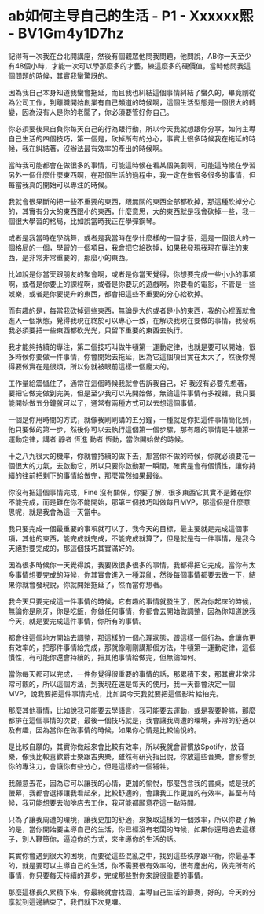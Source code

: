 # ab如何主导自己的生活 - P1 - Xxxxxx熙 - BV1Gm4y1D7hz

記得有一次我在台北開講座，然後有個觀眾他問我問題，他問說，AB你一天至少有48個小時，才能一次可以學那麼多的才藝，練這麼多的硬價值，當時他問我這個問題的時候，其實我蠻驚訝的。

因為我自己本身知道我蠻會拖延，而且我也糾結這個事情糾結了蠻久的，畢竟剛從為公司工作，到離職開始創業有自己頻道的時候啊，這個生活型態是一個很大的轉變，因為沒有人是你的老闆了，你必須要管好你自己。

你必須要後果自負你每天自己的行為跟行動，所以今天我就想跟你分享，如何主導自己生活的四個技巧，第一個是，砍掉所有的分心，事實上很多時候我在拖延的時候，我在糾結著，沒辦法最有效率的產出的時候啊。

當時我可能都會在做很多的事情，可能這時候在看某個美劇啊，可能這時候在學習另外一個什麼什麼東西啊，在那個生活的過程中，我一定在做很多很多的事情，但每當我真的開始可以專注的時候。

我就會很果斷的把一些不重要的東西，跟無關的東西全部都砍掉，那這種砍掉分心的，其實有分大的東西跟小的東西，什麼意思，大的東西就是我會砍掉一些，我一個很大學習的格局，比如說當時我正在學彈鋼琴。

或者是我當時在學跳舞，或者是我當時在學什麼樣的一個才藝，這是一個很大的一個格局的一個，學習的一個項目，我會把它給砍掉，如果我發現我現在專注的東西，是非常非常重要的，那麼小的東西。

比如說是你當天跟朋友的聚會啊，或者是你當天覺得，你想要完成一些小小的事項啊，或者是你要上的課程啊，或者是你要玩的遊戲啊，你要看的電影，不管是一些娛樂，或者是你要提升的東西，都會把這些不重要的分心給砍掉。

而有趣的是，每當我砍掉這些東西，無論是大的或者是小的東西，我的心裡面就會進入一個狀態，覺得我現在終於可以專心一致，在解決我現在要做的事情，我發現我必須要把一些東西都砍光光，只留下重要的東西去執行。

我才能夠持續的專注，第二個技巧叫做牛頓第一運動定律，也就是要可以開始，很多時候你要做一件事情，你會開始去拖延，因為它這個項目實在太大了，然後你覺得要做實在是很煩，所以你就被眼前這樣一個龐大的。

工作量給震懾住了，通常在這個時候我就會告訴我自己，好 我沒有必要先想著，要把它做完做到完美，但是至少我可以先開始做，無論這件事情有多複雜，我只要能開始做五分鐘就可以了，通常有兩種方式可以去想這個事情。

一個是你用時間的方式，就像我剛剛講的五分鐘，一種就是你把這件事情簡化到，他只要做的第一步，然後你可以去執行這個第一個步驟，那有趣的事情是牛頓第一運動定律，講者 靜者 恆進 動者 恆動，當你開始做的時候。

十之八九很大的機率，你就會持續的做下去，那當你不做的時候，你就必須要花一個很大的力氣，去啟動它，所以只要你啟動那一瞬間，確實是會有個慣性，讓你持續的往前把剩下的事情給做完，那麼當然如果最後。

你沒有把這個事情完成，Fine 沒有關係，你要了解，很多東西它其實不是難在你不能完成，而是難在你不能開始，那第三個技巧叫做每日MVP，那這個是什麼意思呢，就是我會為這一天當中。

我只要完成一個最重要的事項就可以了，我今天的目標，最主要就是完成這個事項，其他的東西，能完成就完成，不能完成就算了，但是就是有一件事情，是我今天絕對要完成的，那這個技巧其實滿好的。

因為很多時候你一天覺得說，我要做很多很多的事情，我都得把它完成，當你有太多事情想要完成的時候，你其實會進入一種混亂，然後每個事情都要去做一下，結果你就會發現說，你就開始拖延了，然而當你想著。

我今天只要完成這一件事情的時候，它有趣的事情就發生了，因為你起床的時候，無論你是刷牙，你是吃飯，你做任何事情，你都會去開始做調整，因為你知道說我今天，就是要完成這件事情，你所有的事情。

都會往這個地方開始去調整，那這樣的一個心理狀態，跟這樣一個行為，會讓你更有效率的，把那件事情給完成，那就像剛剛講那個方法，牛頓第一運動定律，這個慣性，有可能你還會持續的，把其他事情給做完，但無論如何。

當你每天都可以完成，一件你覺得很重要的事情的話，那累積下來，那其實非常非常可觀的，所以這個方法，到我現在還是每天的使用，我一天都會決定一個MVP，說我要把這件事情完成，比如說今天我就要把這個影片給拍完。

那麼其他事情，比如說我可能要去學語言，我可能要去運動，或是我要幹嘛，那麼都排在這個事情的次要，最後一個技巧就是，我會讓我周遭的環境，非常的舒適以及有趣，因為當你在做事情的時候，如果你心情是比較愉悅的。

是比較自願的，其實你做起來會比較有效率，所以我就會習慣放Spotify，放音樂，像我比較喜歡爵士樂跟古典樂，雖然有研究指出說，你放這些音樂，會影響到你的專注力，會讓你有些分心，但是這樣的一個犧牲。

我願意去花，因為它可以讓我的心情，更加的愉悅，那麼包含我的書桌，或是我的螢幕，我都會選擇讓我看起來，比較舒適的，會讓我工作更加的有效率，甚至有時候，我可能想要去咖啡店去工作，我可能都願意花這一點時間。

只為了讓我周遭的環境，讓我更加的舒適，來換取這樣的一個效率，所以你要了解的是，當你開始要主導自己的生活，你已經沒有老闆的時候，如果你還用過去這樣子，別人鞭策你，逼迫你的方式，來主導你的生活的話。

其實你會遇到很大的困境，而要從這些混亂之中，找到這些秩序跟平衡，你最基本的，就是要可以主導自己的生活，你不需要很有效率的，很有產出的，做完所有的事情，你只要每天持續的進步，完成那些對你來說很重要的事情。

那麼這樣長久累積下來，你最終就會找回，主導自己生活的節奏，好的，今天的分享就到這邊結束了，我們就下次見囉。

